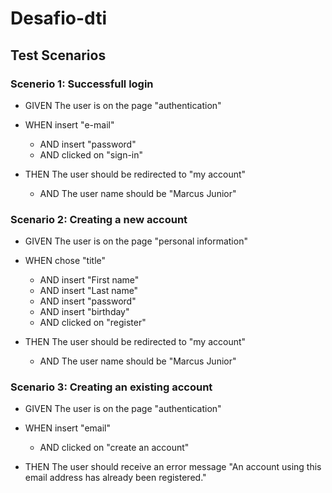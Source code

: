 # Desafio-dti 
## Test Scenarios 

### Scenerio 1: Successfull login

- GIVEN The user is on the page "authentication"

- WHEN insert "e-mail"
  - AND insert "password"
  - AND clicked on "sign-in"
 
- THEN The user should be redirected to "my account"
  - AND The user name should be "Marcus Junior"

### Scenario 2: Creating a new account


- GIVEN The user is on the page "personal information"
 
- WHEN chose "title"
  - AND insert "First name"
  - AND insert "Last name"
  - AND insert "password"
  - AND insert "birthday"
  - AND clicked on "register"

- THEN The user should be redirected to "my account"
  - AND The user name should be "Marcus Junior" 

### Scenario 3:  Creating an existing account 


- GIVEN The user is on the page "authentication"

- WHEN insert "email"
  - AND clicked on "create an account"

- THEN The user should receive an error message "An account using this email address has already been registered." 
